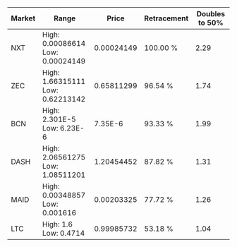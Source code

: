 | Market | Range | Price| Retracement | Doubles to 50% |
| --- | --- | --- | --- | --- |
| NXT | High: 0.00086614<br />Low: 0.00024149 | 0.00024149 | 100.00 % | 2.29 |
| ZEC | High: 1.66315111<br />Low: 0.62213142 | 0.65811299 | 96.54 % | 1.74 |
| BCN | High: 2.301E-5<br />Low: 6.23E-6 | 7.35E-6 | 93.33 % | 1.99 |
| DASH | High: 2.06561275<br />Low: 1.08511201 | 1.20454452 | 87.82 % | 1.31 |
| MAID | High: 0.00348857<br />Low: 0.001616 | 0.00203325 | 77.72 % | 1.26 |
| LTC | High: 1.6<br />Low: 0.4714 | 0.99985732 | 53.18 % | 1.04 |
